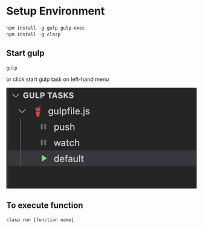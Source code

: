# Setup Environment
```javascript
npm install -g gulp gulp-exec
npm install -g clasp
```

## Start gulp
```javascript
gulp
```

or click start gulp task on left-hand menu

![gulp](./asset/gulp.png "gulp")

## To execute function
```bash
clasp run [function name]
```